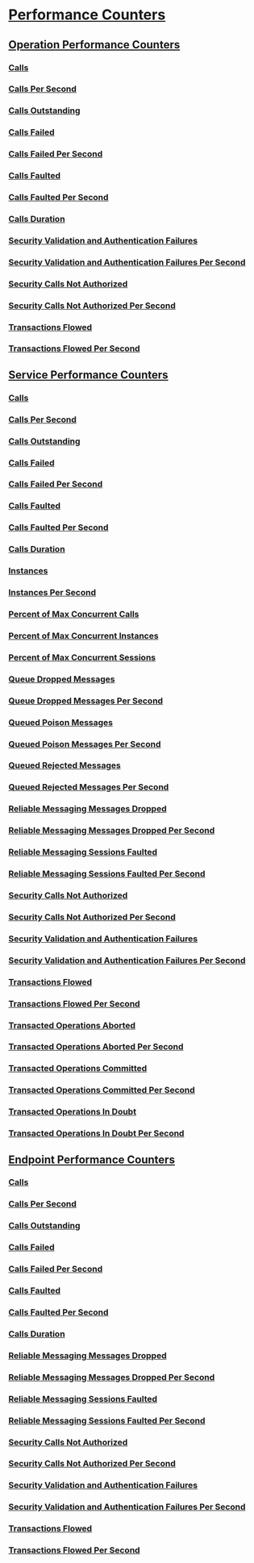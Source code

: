 # [Performance Counters](index.md)
## [Operation Performance Counters](operation-performance-counters.md)
### [Calls](calls.md)
### [Calls Per Second](calls-per-second.md)
### [Calls Outstanding](calls-outstanding.md)
### [Calls Failed](calls-failed.md)
### [Calls Failed Per Second](calls-failed-per-second.md)
### [Calls Faulted](calls-faulted.md)
### [Calls Faulted Per Second](calls-faulted-per-second.md)
### [Calls Duration](calls-duration.md)
### [Security Validation and Authentication Failures](security-validation-and-authentication-failures.md)
### [Security Validation and Authentication Failures Per Second](security-validation-and-authentication-failures-per-second.md)
### [Security Calls Not Authorized](security-calls-not-authorized.md)
### [Security Calls Not Authorized Per Second](security-calls-not-authorized-per-second.md)
### [Transactions Flowed](transactions-flowed.md)
### [Transactions Flowed Per Second](transactions-flowed-per-second.md)
## [Service Performance Counters](service-performance-counters.md)
### [Calls](service-calls.md)
### [Calls Per Second](service-calls-per-second.md)
### [Calls Outstanding](service-calls-outstanding.md)
### [Calls Failed](service-calls-failed.md)
### [Calls Failed Per Second](service-calls-failed-per-second.md)
### [Calls Faulted](service-calls-faulted.md)
### [Calls Faulted Per Second](service-calls-faulted-per-second.md)
### [Calls Duration](service-calls-duration.md)
### [Instances](instances.md)
### [Instances Per Second](instances-per-second.md)
### [Percent of Max Concurrent Calls](percent-of-max-concurrent-calls.md)
### [Percent of Max Concurrent Instances](percent-of-max-concurrent-instances.md)
### [Percent of Max Concurrent Sessions](percent-of-max-concurrent-sessions.md)
### [Queue Dropped Messages](queue-dropped-messages.md)
### [Queue Dropped Messages Per Second](queue-dropped-messages-per-second.md)
### [Queued Poison Messages](queued-poison-messages.md)
### [Queued Poison Messages Per Second](queued-poison-messages-per-second.md)
### [Queued Rejected Messages](queued-rejected-messages.md)
### [Queued Rejected Messages Per Second](queued-rejected-messages-per-second.md)
### [Reliable Messaging Messages Dropped](reliable-messaging-messages-dropped.md)
### [Reliable Messaging Messages Dropped Per Second](reliable-messaging-messages-dropped-per-second.md)
### [Reliable Messaging Sessions Faulted](reliable-messaging-sessions-faulted.md)
### [Reliable Messaging Sessions Faulted Per Second](reliable-messaging-sessions-faulted-per-second.md)
### [Security Calls Not Authorized](service-security-calls-not-authorized.md)
### [Security Calls Not Authorized Per Second](service-security-calls-not-authorized-per-second.md)
### [Security Validation and Authentication Failures](service-security-validation-and-authentication-failures.md)
### [Security Validation and Authentication Failures Per Second](service-security-validation-and-authentication-failures-per-second.md)
### [Transactions Flowed](service-transactions-flowed.md)
### [Transactions Flowed Per Second](service-transactions-flowed-per-second.md)
### [Transacted Operations Aborted](transacted-operations-aborted.md)
### [Transacted Operations Aborted Per Second](transacted-operations-aborted-per-second.md)
### [Transacted Operations Committed](transacted-operations-committed.md)
### [Transacted Operations Committed Per Second](transacted-operations-committed-per-second.md)
### [Transacted Operations In Doubt](transacted-operations-in-doubt.md)
### [Transacted Operations In Doubt Per Second](transacted-operations-in-doubt-per-second.md)
## [Endpoint Performance Counters](endpoint-performance-counters.md)
### [Calls](endpoint-calls.md)
### [Calls Per Second](endpoint-calls-per-second.md)
### [Calls Outstanding](endpoint-calls-outstanding.md)
### [Calls Failed](endpoint-calls-failed.md)
### [Calls Failed Per Second](endpoint-calls-failed-per-second.md)
### [Calls Faulted](endpoint-calls-faulted.md)
### [Calls Faulted Per Second](endpoint-calls-faulted-per-second.md)
### [Calls Duration](endpoint-calls-duration.md)
### [Reliable Messaging Messages Dropped](endpoint-reliable-messaging-messages-dropped.md)
### [Reliable Messaging Messages Dropped Per Second](endpoint-reliable-messaging-messages-dropped-per-second.md)
### [Reliable Messaging Sessions Faulted](endpoint-reliable-messaging-sessions-faulted.md)
### [Reliable Messaging Sessions Faulted Per Second](endpoint-reliable-messaging-sessions-faulted-per-second.md)
### [Security Calls Not Authorized](endpoint-security-calls-not-authorized.md)
### [Security Calls Not Authorized Per Second](endpoint-security-calls-not-authorized-per-second.md)
### [Security Validation and Authentication Failures](endpoint-security-validation-and-authentication-failures.md)
### [Security Validation and Authentication Failures Per Second](endpoint-security-validation-and-authentication-failures-per-second.md)
### [Transactions Flowed](endpoint-transactions-flowed.md)
### [Transactions Flowed Per Second](endpoint-transactions-flowed-per-second.md)
